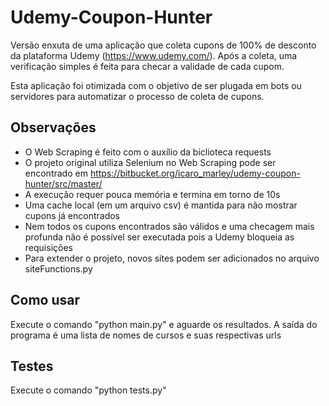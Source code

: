 # Udemy-Coupon-Hunter
Versão enxuta de uma aplicação que coleta cupons de 100% de desconto da plataforma Udemy (https://www.udemy.com/).
Após a coleta, uma verificação simples é feita para checar a validade de cada cupom.

Esta aplicação foi otimizada com o objetivo de ser plugada em bots ou servidores para automatizar o processo de coleta de cupons.

## Observações 
- O Web Scraping é feito com o auxílio da biclioteca requests
- O projeto original utiliza Selenium no Web Scraping pode ser encontrado em https://bitbucket.org/icaro_marley/udemy-coupon-hunter/src/master/
- A execução requer pouca memória e termina em torno de 10s
- Uma cache local (em um arquivo csv) é mantida para não mostrar cupons já encontrados
- Nem todos os cupons encontrados são válidos e uma checagem mais profunda não é possível ser executada pois a Udemy bloqueia as requisições
- Para extender o projeto, novos sites podem ser adicionados no arquivo siteFunctions.py

## Como usar
Execute o comando "python main.py" e aguarde os resultados.
A saída do programa é uma lista de nomes de cursos e suas respectivas urls 

## Testes
Execute o comando "python tests.py"
